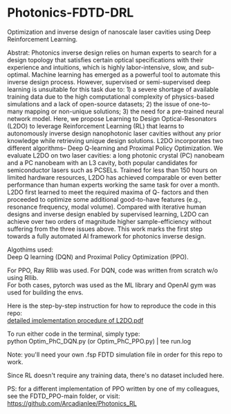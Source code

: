 # Photonics-FDTD-DRL
Optimization and inverse design of nanoscale laser cavities using Deep Reinforcement Learning.

Abstrat:
Photonics inverse design relies on human experts to search for a design topology
that satisfies certain optical specifications with their experience and intuitions,
which is highly labor-intensive, slow, and sub-optimal. Machine learning has
emerged as a powerful tool to automate this inverse design process. However,
supervised or semi-supervised deep learning is unsuitable for this task due to: 1) a
severe shortage of available training data due to the high computational complexity
of physics-based simulations and a lack of open-source datasets; 2) the issue
of one-to-many mapping or non-unique solutions; 3) the need for a pre-trained
neural network model. Here, we propose Learning to Design Optical-Resonators
(L2DO) to leverage Reinforcement Learning (RL) that learns to autonomously
inverse design nanophotonic laser cavities without any prior knowledge while
retrieving unique design solutions. L2DO incorporates two different algorithms–
Deep Q-learning and Proximal Policy Optimization. We evaluate L2DO on two
laser cavities: a long photonic crystal (PC) nanobeam and a PC nanobeam with
an L3 cavity, both popular candidates for semiconductor lasers such as PCSELs.
Trained for less than 150 hours on limited hardware resources, L2DO has achieved
comparable or even better performance than human experts working the same
task for over a month. L2DO first learned to meet the required maxima of Q-
factors and then proceeded to optimize some additional good-to-have features (e.g.,
resonance frequency, modal volume). Compared with iterative human designs and
inverse design enabled by supervised learning, L2DO can achieve over two orders
of magnitude higher sample-efficiency without suffering from the three issues
above. This work marks the first step towards a fully automated AI framework for
photonics inverse design.

Algothims used:<br/>
Deep Q learning (DQN) and Proximal Policy Optimization (PPO).

For PPO, Ray Rllib was used. For DQN, code was written from scratch w/o using Rllib.<br/>
For both cases, pytorch was used as the ML library and OpenAI gym was used for building the envs.

Here is the step-by-step instruction for how to reproduce the code in this repo:<br/>
[detailed implementation procedure of L2DO.pdf](https://github.com/Arcadianlee/Photonics-FDTD-DRL/files/9121046/detailed.implementation.procedure.of.L2DO.pdf)

To run either code in the terminal, simply type:<br/>
python Optim_PhC_DQN.py (or Optim_PhC_PPO.py) | tee run.log

Note: you'll need your own .fsp FDTD simulation file in order for this repo to work. 

Since RL doesn't require any training data, there's no dataset included here. 

PS: for a different implementation of PPO written by one of my colleagues, see the FDTD_PPO-main folder, or visit: https://github.com/Arcadianlee/Photonics_RL




